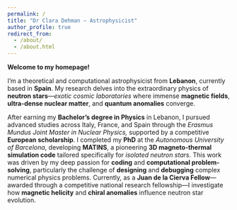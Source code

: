 ```yaml
---
permalink: /
title: "Dr Clara Dehman – Astrophysicist"
author_profile: true
redirect_from: 
  - /about/
  - /about.html
---
```


**Welcome to my homepage!**

I’m a theoretical and computational astrophysicist from **Lebanon**, currently based in **Spain**. My research delves into the extraordinary physics of **neutron stars**—*exotic cosmic laboratories* where immense **magnetic fields**, **ultra-dense nuclear matter**, and **quantum anomalies** converge.

After earning my **Bachelor’s degree in Physics** in Lebanon, I pursued advanced studies across Italy, France, and Spain through the *Erasmus Mundus Joint Master in Nuclear Physics,* supported by a competitive **European scholarship**. I completed my **PhD** at the *Autonomous University of Barcelona*, developing **MATINS**, a pioneering **3D magneto-thermal simulation code** tailored specifically for *isolated neutron stars*. This work was driven by my deep passion for **coding** and **computational problem-solving**, particularly the challenge of **designing** and **debugging** complex numerical physics problems. Currently, as a **Juan de la Cierva Fellow**—awarded through a competitive national research fellowship—I investigate how **magnetic helicity** and **chiral anomalies** influence neutron star evolution.


<!--I led the development of MATINS, focusing on the *magnetic field modeling component* and the implementation of its distinctive *cubed-sphere grid*, enabling detailed magneto-thermal simulations of neutron star crusts over million-year timescales. -->

<!-- Furthermore, my recent research explores the pivotal role of **magnetic helicity** in neutron star magnetic field evolution—a concept not widely explored in *neutron star physics* literature. Specifically, I study the *inverse cascade phenomenon* triggered by an initial helical field in magnetars. In a groundbreaking approach, I applied the concept of the **chiral magnetic effect** to neutron star magnetic field modeling, revealing how magnetic helicity alone can generate chiral asymmetry. This mechanism reshapes initially turbulent, small-scale magnetic structures into coherent, large-scale fields (\~10¹⁴ G), typical of observed magnetars. Thus, this innovative model addresses a longstanding open question in astrophysical research. -->

<!-- Beyond astrophysics, my expertise extends into **nuclear theory**. Collaborating with colleagues, I developed a **finite-temperature equation of state** critical for studying late-stage proto-neutron stars and the aftermath of binary neutron star mergers. -->



<!-- Below you’ll find highlights of my **selected research projects**—each reflecting the curiosity and rigor that drive my scientific journey. -->
<!-- ----->

<!--### MATINS-->

<!-- ----->
